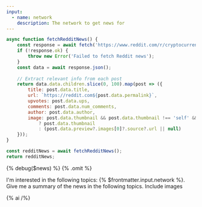 ```yaml
---
input:
  - name: network
    description: The network to get news for
---
```



```js {% #news %}
async function fetchRedditNews() {
    const response = await fetch('https://www.reddit.com/r/cryptocurrency/hot.json');
    if (!response.ok) {
        throw new Error('Failed to fetch Reddit news');
    }
    const data = await response.json();
    
    // Extract relevant info from each post
    return data.data.children.slice(0, 100).map(post => ({
        title: post.data.title,
        url: `https://reddit.com${post.data.permalink}`,
        upvotes: post.data.ups,
        comments: post.data.num_comments,
        author: post.data.author,
        image: post.data.thumbnail && post.data.thumbnail !== 'self' && post.data.thumbnail !== 'default' 
            ? post.data.thumbnail
            : (post.data.preview?.images[0]?.source?.url || null)
    }));
}

const redditNews = await fetchRedditNews();
return redditNews;

```

{% debug($news) %} {% .omit %}

I'm interested in the following topics: {% $frontmatter.input.network %}. Give me a summary of the news in the following topics. Include images

{% ai /%}

